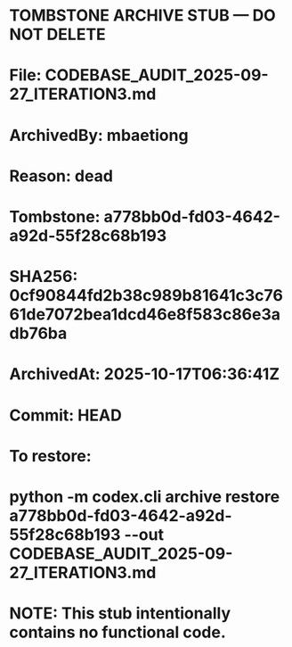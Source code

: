 # TOMBSTONE ARCHIVE STUB — DO NOT DELETE
# File: CODEBASE_AUDIT_2025-09-27_ITERATION3.md
# ArchivedBy: mbaetiong
# Reason: dead
# Tombstone: a778bb0d-fd03-4642-a92d-55f28c68b193
# SHA256: 0cf90844fd2b38c989b81641c3c7661de7072bea1dcd46e8f583c86e3adb76ba
# ArchivedAt: 2025-10-17T06:36:41Z
# Commit: HEAD
#
# To restore:
#   python -m codex.cli archive restore a778bb0d-fd03-4642-a92d-55f28c68b193 --out CODEBASE_AUDIT_2025-09-27_ITERATION3.md
#
# NOTE: This stub intentionally contains no functional code.
